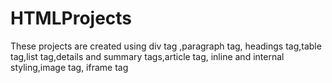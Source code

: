# HTMLProjects
These projects are created using div tag ,paragraph tag, headings tag,table tag,list tag,details and summary tags,article tag, inline and internal styling,image tag, iframe tag
